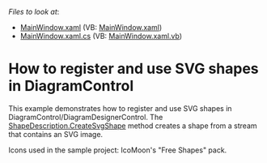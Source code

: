 <!-- default file list -->
*Files to look at*:

* [MainWindow.xaml](./CS/DiagramSVGItemsWpf/MainWindow.xaml) (VB: [MainWindow.xaml](./VB/DiagramSVGItemsWpf/MainWindow.xaml))
* [MainWindow.xaml.cs](./CS/DiagramSVGItemsWpf/MainWindow.xaml.cs) (VB: [MainWindow.xaml.vb](./VB/DiagramSVGItemsWpf/MainWindow.xaml.vb))
<!-- default file list end -->
# How to register and use SVG shapes in DiagramControl


<p>This example demonstrates how to register and use SVG shapes in DiagramControl/DiagramDesignerControl. The <a href="https://documentation.devexpress.com/#CoreLibraries/DevExpressDiagramCoreShapeDescription_CreateSvgShapetopic">ShapeDescription.CreateSvgShape</a> method creates a shape from a stream that contains an SVG image.</p>
<p>Icons used in the sample project: IcoMoon's "Free Shapes" pack.</p>

<br/>


